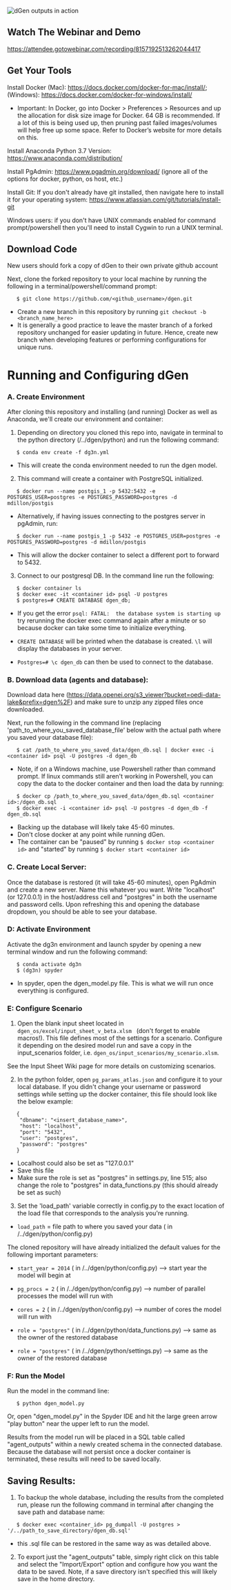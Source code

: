 ![dGen outputs in action](https://www.nrel.gov/analysis/dgen/assets/images/hero-hp-dgen.jpg)

## Watch The Webinar and Demo
https://attendee.gotowebinar.com/recording/8157192513262044417


## Get Your Tools
Install Docker (Mac): https://docs.docker.com/docker-for-mac/install/; (Windows): https://docs.docker.com/docker-for-windows/install/

- Important: In Docker, go into Docker > Preferences > Resources and up the allocation for disk size image for Docker. 64 GB is recommended. If a lot of this is being used up, then pruning past failed images/volumes will help free up some space. Refer to Docker’s website for more details on this.

Install Anaconda Python 3.7 Version: https://www.anaconda.com/distribution/

Install PgAdmin: https://www.pgadmin.org/download/ (ignore all of the options for docker, python, os host, etc.)

Install Git: If you don't already have git installed, then navigate here to install it for your operating system: https://www.atlassian.com/git/tutorials/install-git

Windows users: if you don't have UNIX commands enabled for command prompt/powershell then you'll need to install Cygwin to run a UNIX terminal.

## Download Code 
New users should fork a copy of dGen to their own private github account 


Next, clone the forked repository to your local machine by running the following in a terminal/powershell/command prompt:
```
   $ git clone https://github.com/<github_username>/dgen.git
```

- Create a new branch in this repository by running ```git checkout -b <branch_name_here>```
- It is generally a good practice to leave the master branch of a forked repository unchanged for easier updating in future. Hence, create new branch when developing features or performing configurations for unique runs.

# Running and Configuring dGen

### A. Create Environment
After cloning this repository and installing (and running) Docker as well as Anaconda, we'll create our environment and container:

1. Depending on directory you cloned this repo into, navigate in terminal to the python directory (/../dgen/python) and run the following command:

```
   $ conda env create -f dg3n.yml
```

- This will create the conda environment needed to run the dgen model.

2. This command will create a container with PostgreSQL initialized.
```
   $ docker run --name postgis_1 -p 5432:5432 -e POSTGRES_USER=postgres -e POSTGRES_PASSWORD=postgres -d mdillon/postgis
```
- Alternatively, if having issues connecting to the postgres server in pgAdmin, run:

```
   $ docker run --name postgis_1 -p 5432 -e POSTGRES_USER=postgres -e POSTGRES_PASSWORD=postgres -d mdillon/postgis
```
- This will allow the docker container to select a different port to forward to 5432.

3. Connect to our postgresql DB. In the command line run the following:

```
   $ docker container ls
   $ docker exec -it <container id> psql -U postgres
   $ postgres=# CREATE DATABASE dgen_db;
```
- If you get the error ``` psql: FATAL:  the database system is starting up ``` try rerunning the docker exec command again after a minute or so because docker can take some time to initialize everything.

- ```CREATE DATABASE``` will be printed when the database is created. ```\l``` will display the databases in your server.

- ```Postgres=# \c dgen_db``` can then be used to connect to the database.


### B. Download data (agents and database):
Download data here (https://data.openei.org/s3_viewer?bucket=oedi-data-lake&prefix=dgen%2F) and make sure to unzip any zipped files once downloaded.

Next, run the following in the command line (replacing 'path_to_where_you_saved_database_file' below with the actual path where you saved your database file): 

```
   $ cat /path_to_where_you_saved_data/dgen_db.sql | docker exec -i <container id> psql -U postgres -d dgen_db
```

- Note, if on a Windows machine, use Powershell rather than command prompt. If linux commands still aren't working in Powershell, you can copy the data to the docker container and then load the data by running:

```
   $ docker cp /path_to_where_you_saved_data/dgen_db.sql <container id>:/dgen_db.sql
   $ docker exec -i <container id> psql -U postgres -d dgen_db -f dgen_db.sql
```

- Backing up the database will likely take 45-60 minutes. 
- Don't close docker at any point while running dGen.
- The container can be "paused" by running ```$ docker stop <container id>``` and "started" by running ```$ docker start <container id>```

### C. Create Local Server:
Once the database is restored (it will take 45-60 minutes), open PgAdmin and create a new server. Name this whatever you want. Write "localhost" (or 127.0.0.1) in the host/address cell and "postgres" in both the username and password cells. Upon refreshing this and opening the database dropdown, you should be able to see your database. 

### D: Activate Environment 
Activate the dg3n environment and launch spyder by opening a new terminal window and run the following command:

```
   $ conda activate dg3n
   $ (dg3n) spyder
```

- In spyder, open the dgen_model.py file. This is what we will run once everything is configured.

### E: Configure Scenario
1. Open the blank input sheet located in ```dgen_os/excel/input_sheet_v_beta.xlsm ``` (don't forget to enable macros!). This file defines most of the settings for a scenario. Configure it depending on the desired model run and save a copy in the input_scenarios folder, i.e. ```dgen_os/input_scenarios/my_scenario.xlsm```. 

See the Input Sheet Wiki page for more details on customizing scenarios. 


2. In the python folder, open ```pg_params_atlas.json``` and configure it to your local database. If you didn't change your username or password settings while setting up the docker container, this file should look like the below example:

```
   {	
	"dbname": "<insert_database_name>",
 	"host": "localhost",
	"port": "5432",
	"user": "postgres",
	"password": "postgres"
   }
```

- Localhost could also be set as "127.0.0.1"
- Save this file
- Make sure the role is set as "postgres" in settings.py, line 515; also change the role to "postgres" in data_functions.py (this should already be set as such)

3. Set the 'load_path' variable correctly in config.py to the exact location of the load file that corresponds to the analysis you're running.
* ``` load_path ```  = file path to where you saved your data    ( in /../dgen/python/config.py)

The cloned repository will have already initialized the default values for the following important parameters:

* ``` start_year = 2014 ``` ( in /../dgen/python/config.py)                    --> start year the model will begin at
* ``` pg_procs = 2 ``` ( in /../dgen/python/config.py)                              --> number of parallel processes the model will run with
* ``` cores = 2 ``` ( in /../dgen/python/config.py)                                        --> number of cores the model will run with

* ``` role = "postgres" ``` ( in /../dgen/python/data_functions.py)    --> same as the owner of the restored database
* ``` role = "postgres" ``` ( in /../dgen/python/settings.py)                --> same as the owner of the restored database


### F: Run the Model
Run the model in the command line:
```
   $ python dgen_model.py
```
Or, open "dgen_model.py" in the Spyder IDE and hit the large green arrow "play button" near the upper left to run the model.

Results from the model run will be placed in a SQL table called "agent_outputs" within a newly created schema in the connected database. Because the database will not persist once a docker container is terminated, these results will need to be saved locally.

## Saving Results:
1. To backup the whole database, including the results from the completed run, please run the following command in terminal after changing the save path and database name:

```
   $ docker exec <container_id> pg_dumpall -U postgres > '/../path_to_save_directory/dgen_db.sql'
```

- this .sql file can be restored in the same way as was detailed above. 

2. To export just the "agent_outputs" table, simply right click on this table and select the "Import/Export" option and configure how you want the data to be saved. Note, if a save directory isn't specified this will likely save in the home directory.
